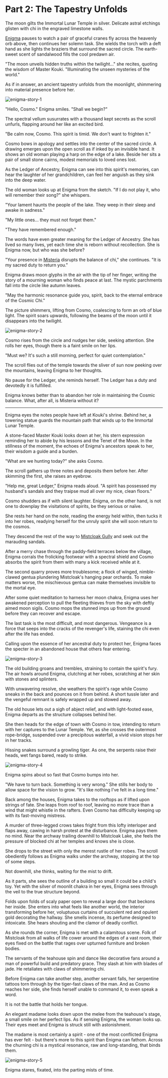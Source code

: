 # Part 2: The Tapestry Unfolds

The moon gilts the Immortal Lunar Temple in silver. Delicate astral etchings glisten with chi in the engraved limestone walls.

[Enigma](../../heroes-of-rathe/enigma-about.md) pauses to watch a pair of graceful cranes fly across the heavenly orb above, then continues her solemn task. She wields the torch with a deft hand as she lights the braziers that surround the sacred circle. The earth-sweet scent of sandalwood fills the cool predawn air.

"The moon unveils hidden truths within the twilight..." she recites, quoting the wisdom of Master Kouki. "Illuminating the unseen mysteries of the world."

As if in answer, an ancient tapestry unfolds from the moonlight, shimmering into material presence before her.

<img src="https://d2hl7maqck52px.cloudfront.net/main-story/15-part-the-mistveil/enigma-story-1.webp" alt="enigma-story-1" class="center">

"Hello, Cosmo." Enigma smiles. "Shall we begin?"

The spectral vellum susurrates with a thousand kept secrets as the scroll unfurls, flapping around her like an excited bird.

"Be calm now, Cosmo. This spirit is timid. We don't want to frighten it."

Cosmo bows in apology and settles into the center of the sacred circle. A drawing emerges upon the open scroll as if inked by an invisible hand. It shows an old woman playing a harp on the edge of a lake. Beside her sits a pair of small stone cairns, modest memorials to loved ones lost.

As the Ledger of Ancestry, Enigma can see into this spirit's memories, can hear the laughter of her grandchildren, can feel her anguish as they sink into the deep water.

The old woman looks up at Enigma from the sketch. "If I do not play it, who will remember their song?" she whispers.

"Your lament haunts the people of the lake. They weep in their sleep and awake in sadness."

"My little ones... they must not forget them."

"They have remembered enough."

The words have even greater meaning for the Ledger of Ancestry. She has lived so many lives, yet each time she is reborn without recollection. She is Enigma now, but who was she before?

"Your presence in [Misteria](../../regions/rathe/misteria/misteria.md) disrupts the balance of chi," she continues. "It is my sacred duty to return you."

Enigma draws moon glyphs in the air with the tip of her finger, writing the story of a mourning woman who finds peace at last. The mystic parchments fall into the circle like autumn leaves.

"May the harmonic resonance guide you, spirit, back to the eternal embrace of the Cosmic Chi."

The picture shimmers, lifting from Cosmo, coalescing to form an orb of blue light. The spirit soars upwards, following the beams of the moon until it disappears into the twilight.

<img src="https://d2hl7maqck52px.cloudfront.net/main-story/15-part-the-mistveil/enigma-story-2.webp" alt="enigma-story-2" class="center">

Cosmo rises from the circle and nudges her side, seeking attention. She rolls her eyes, though there is a faint smile on her lips.

"Must we? It's such a still morning, perfect for quiet contemplation."

The scroll flies out of the temple towards the sliver of sun now peeking over the mountains, leaving Enigma to her thoughts.

No pause for the Ledger, she reminds herself. The Ledger has a duty and devotedly it is fulfilled.

Enigma knows better than to abandon her role in maintaining the Cosmic balance. What, after all, is Misteria without it?

***

Enigma eyes the notes people have left at Kouki's shrine. Behind her, a towering statue guards the mountain path that winds up to the Immortal Lunar Temple.

A stone-faced Master Kouki looks down at her, his stern expression reminding her to abide by his lessons and the Tenet of the Moon. In the stillness of the moment, the echoes of Enigma's ancestors speak to her, their wisdom a guide and a burden.

"What are we hunting today?" she asks Cosmo.

The scroll gathers up three notes and deposits them before her. After skimming the first, she raises an eyebrow.

"Help me, great Ledger," Enigma reads aloud. "A spirit has possessed my husband's sandals and they traipse mud all over my nice, clean floors."

Cosmo shudders as if with silent laughter. Enigma, on the other hand, is not one to downplay the visitations of spirits, be they serious or naïve.

She rests her hand on the note, reading the energy held within, then tucks it into her robes, readying herself for the unruly spirit she will soon return to the cosmos.

They descend the rest of the way to [Mistcloak Gully](../../regions/rathe/misteria/among-the-mists.md#mistcloak-gully) and seek out the marauding sandals.

After a merry chase through the paddy-field terraces below the village, Enigma corrals the frolicking footwear with a spectral shield and Cosmo absorbs the spirit from them with many a kick received while at it.

The second quarry proves more troublesome; a flock of winged, nimble-clawed gentua plundering Mistcloak's hanging pear orchards. To make matters worse, the mischievous gentua can make themselves invisible to the mortal eye.

After some quiet meditation to harness her moon chakra, Enigma uses her awakened perception to pull the fleeting thieves from the sky with deftly aimed moon sigils. Cosmo mops the stunned imps up from the ground before they can recover and escape.

The last task is the most difficult, and most dangerous. Vengeance is a force that seeps into the cracks of the revenger's life, staining the chi even after the life has ended.

Calling upon the essence of her ancestral duty to protect her, Enigma faces the specter in an abandoned house that others fear entering.

<img src="https://d2hl7maqck52px.cloudfront.net/main-story/15-part-the-mistveil/enigma-story-3.webp" alt="enigma-story-3" class="center">

The old building groans and trembles, straining to contain the spirit's fury. The air howls around Enigma, clutching at her robes, scratching at her skin with stones and splinters.

With unwavering resolve, she weathers the spirit's rage while Cosmo sneaks in the back and pounces on it from behind. A short tussle later and the vengeful remnant is safely wrapped up and stowed away.

The old house lets out a sigh of abject relief, and with light-footed ease, Enigma departs as the structure collapses behind her.

She then heads for the edge of town with Cosmo in tow, intending to return with her captures to the Lunar Temple. Yet, as she crosses the outermost rope-bridge, suspended over a precipitous waterfall, a vivid vision stops her in her tracks.

Hissing snakes surround a growling tiger. As one, the serpents raise their heads, wet fangs bared, ready to strike.

<img src="https://d2hl7maqck52px.cloudfront.net/main-story/15-part-the-mistveil/enigma-story-4.webp" alt="enigma-story-4" class="center">

Enigma spins about so fast that Cosmo bumps into her.

"We have to turn back. Something is very wrong." She stills her body to allow space for the vision to grow. "It's like nothing I've felt in a long time."

Back among the houses, Enigma takes to the rooftops as if lifted upon strings of fate. She leaps from roof to roof, leaving no more trace than a wind that might whistle in the rafters. Even Cosmo has difficulty keeping up with its fast-moving mistress.

A murder of three-legged crows takes fright from this lofty interloper and flaps away, cawing in harsh protest at the disturbance. Enigma pays them no mind. Near the archway trailing downhill to Mistcloak Lake, she feels the pressure of blocked chi at her temples and knows she is close.

She drops to the street with only the merest rustle of her robes. The scroll obediently follows as Enigma walks under the archway, stopping at the top of some steps.

Not downhill, she thinks, waiting for the mist to drift.

As it parts, she sees the outline of a building so small it could be a child's toy. Yet with the silver of moonlit chakra in her eyes, Enigma sees through the veil to the true structure beyond.

Folds upon folds of scaly paper open to reveal a large door that beckons her inside. She enters into what feels like another world, the interior transforming before her, voluptuous curtains of succulent red and opulent gold decorating the hallway. She smells incense, its perfume designed to intoxicate. She hears shouting and the clamor of deadly conflict.

As she rounds the corner, Enigma is met with a calamitous scene. Folk of Mistcloak from all walks of life cower around the edges of a vast room, their eyes fixed on the battle that rages over upturned furniture and broken bodies.

The servants of the teahouse spin and dance like decorative fans around a man of powerful build and predatory grace. They slash at him with blades of jade. He retaliates with claws of shimmering chi.

Before Enigma can take another step, another servant falls, her serpentine tattoos torn through by the tiger-fast claws of the man. And as Cosmo reaches her side, she finds herself unable to command it, to even speak a word.

It is not the battle that holds her tongue.

An elegant madame looks down upon the melee from the teahouse's stage, a small smile on her perfect lips. As if sensing Enigma, the woman looks up. Their eyes meet and Enigma is struck still with astonishment.

The madame is most certainly a spirit - one of the most conflicted Enigma has ever felt - but there's more to this spirit than Enigma can fathom. Across the churning chi is a mystical resonance, raw and long-standing, that binds them.

<img src="https://d2hl7maqck52px.cloudfront.net/main-story/15-part-the-mistveil/enigma-story-5.webp" alt="enigma-story-5" class="center">

Enigma stares, fixated, into the parting mists of time.
